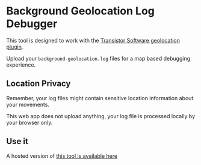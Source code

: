 # Background Geolocation Log Debugger

This tool is designed to work with the [Transistor Software geolocation plugin](https://shop.transistorsoft.com/).

Upload your `background-geolocation.log` files for a map based debugging experience.

## Location Privacy

Remember, your log files might contain sensitive location information about your movements. 

This web app does not upload anything, your log file is processed locally by your browser only.

## Use it

A hosted version of [this tool is available here](https://alexcroox.github.io/background-geolocation-log-debugger/)
